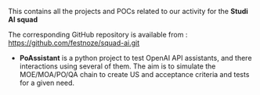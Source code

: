 This contains all the projects and POCs related to our activity for the **Studi AI squad**

The corresponding GitHub repository is available from : https://github.com/festnoze/squad-ai.git

- **PoAssistant** is a python project to test OpenAI API assistants, and there interactions using several of them. The aim is to simulate the MOE/MOA/PO/QA chain to create US and acceptance criteria and tests for a given need.
